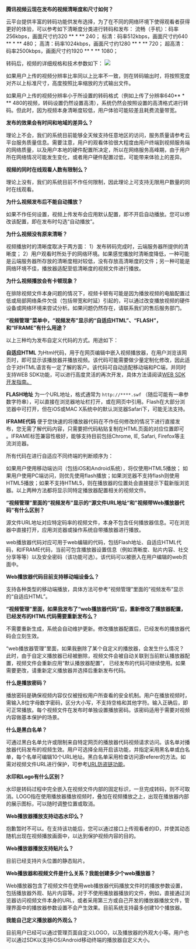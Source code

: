 
**腾讯视频云现在发布的视频清晰度和尺寸如何？**

云平台提供丰富的转码功能供发布选择，为了在不同的网络环境下使得观看者获得更好的体验，可以参考如下清晰度分类进行转码和发布：
流畅（手机）：码率256kbps，画面尺寸约320 ** * ** 240； 
标清：码率512kbps，画面尺寸约640 ** * ** 480；
高清：码率1024kbps，画面尺寸约1280 ** * ** 720；
超高清：码率2500kbps，画面尺寸约1920 ** * ** 1080；

转码后，视频的详细规格和技术参数如下：
![](http://imgcache.tce.fsphere.cn/static/mccdn.qcloud.com/img56caab27ef9c8.png)

如果用户上传的视频分辨率比率同以上比率不一致，则在转码输出时，将按照宽度对齐以上标准尺寸，高度按照比率缩放的方式输出文件。

如果用户上传的视频分辨率小于所设置的转码格式（例如上传了分辨率640** * ** 480的视频，转码设置仍然设置高清），系统仍然会按照设置的高清格式进行转码。但此时，因为视频本身清晰度较低，用户体验可能较差且耗费流量带宽。


**发布的效果会有时间和地域的差异么？**

理论上不会，我们的系统目前能够全天候支持任意地区的访问，服务质量请参考云平台服务质量信息。需要注意，用户的观看体验很大程度由用户终端到视频服务端的网络质量，以及用户本地的硬件配置所决定，所以在网络服务高峰期，由于用户所在网络情况可能发生变化，或者用户硬件配置过低，可能带来体验上的差异。

**视频的同时在线观看人数有限制么？**

理论上没有，我们的系统目前不作任何限制，因此理论上可支持无限用户数量的同时在线观看。

**为什么视频发布后不能自动播放？**

如果不作任何设置，视频上传发布会应用默认配置，即不开启自动播放。您可以修改该配置，即在发布时勾选“自动播放”。

**为什么视频没有原来清晰？**

视频播放时的清晰度取决于两方面：
1）发布转码完成时，云端服务器所提供的清晰度；
2）用户观看时所处于的网络环境。如果感觉播放时清晰度降低，一种可能是云端服务器所存放的清晰度相对较低，没有存放高清晰度的文件；另一种可能是网络环境不佳，播放器适配至低清晰度的视频文件进行播放。

**为什么视频播放会有卡顿现象？**

在排除视频文件本身问题的情况下，视频卡顿有可能是因为播放视频的电脑配置过低或局部网络条件欠佳（包括带宽和时延）引起的，可以通过改变播放视频的硬件设备或网络环境来尝试分析。如果问题仍然存在，请联系我们的售后服务部门。

**“视频管理”菜单中，“视频发布”显示的“自适应HTML”、“FLASH”，和“IFRAME”有什么用途？**

以上三种均为发布自定义代码的方式。用途如下：

**自适应HTML** 为Html代码，用于在网页编辑中嵌入视频播放器，在用户浏览该网页时，即可显示该播放器并播放视频。该代码可能需要做少量定制化修改，因此适合于对HTML语言有一定了解的客户。该代码可自动适配移动端和PC端，并同时支持WEB SDK功能，可以进行高度灵活的再次开发，具体方法请阅读[WEB SDK开发指南。](http://video.qcloud.com/download/docs/QVOD_Player_Web_SDK_Developer_Guide.pdf)

**FLASH地址** 为一个URL地址，格式通常为 `http://****.swf` （随后可能有一串参数字符串），可以直接在浏览器地址栏打开，或在网页中引用。Flash在大部分浏览器中可打开，但在iOS或MAC X系统中的默认浏览器Safari下，可能无法支持。

**IFRAME代码** 便于您快速的将播放器代码在不作任何修改的情况下进行直接发布，您无需了解代码内容，只需要把代码粘贴复制在HTML页面的对应位置即可
。IFRAME标签兼容性极好，能够支持目前包括Chrome, IE, Safari, Firefox等主流浏览器。

所有代码在进行自适应不同终端的判断顺序为：

如果用户使用移动端访问（包括iOS和Android系统），将仅使用HTML5播放； 如果用户使用PC端访问，则优先使用flash播放；如果浏览器不支持flash则使用HTML5播放；如果不支持HTML5，则在播放器的位置处会直接提示下载新版浏览器。以上两种方法都将显示同特定播放器配置相关的视频文件。

**“视频管理”里面的“视频发布”显示的“源文件URL地址“和”视频带Web播放器代码”有什么区别？**

源文件URL地址对应特定码率的视频文件，本身不包含任何播放器信息。可在浏览器中直接打开，应用浏览器或操作系统自带播放器进行播放。

web播放器代码对应可用于web编辑的代码，包括Flash地址、自适应HTML代码，和IFRAME代码，当前可包含播放器设置信息（例如清晰度、贴片内容、社交分享等等）以及安全密码（该功能可选）。该代码可以被嵌入在用户编辑的web页面中。

**Web播放器代码目前支持移动端设备么？**

支持各种类型的移动端播放，具体方法可参考“视频管理”里面的“视频发布”显示的“自适应HTML”。

**“视频管理”里面，如果我发布了“web播放器代码”后，重新修改了播放器配置，已经发布的HTML代码需要重新发布么？**

不需要重新生成，系统会自动维护更新。修改播放器配置后，已经发布的播放器代码会立刻生效。

“web播放器管理”里面，如果我删除了某个自定义的播放器，会发生什么情况？
此时，由于自定义播放器已经被删除，视频文件会被自动关联到当前默认播放器配置，视频文件会重新应用“默认播放器配置”， 已经发布的代码可继续使用。如果需要更改，请重新定义播放器并选择后重新发布代码。

**什么是播放密码？**

播放密码是确保视频内容仅仅被授权用户所查看的安全机制。用户在播放视频时，需输入8位字母数字密码，区分大小写，不支持空格和其他字符。输入正确后，即可正常播放。每个视频文件在发布时单独设置播放密码。该密码适用于需要对视频内容做基本保护的场景。

**什么是黑白名单？**

可通过黑白名单允许或限制来自特定网页的播放器代码视频请求访问。该名单对播放器代码发布的视频生效。用户可选择全局开启该功能，并指定采用黑名单或白名单，每个名单可编辑10个URL地址。黑白名单采用检查访问源referer的方法。如需对视频文件URL进行保护，可参考[URL防盗链功能](http://tce.fsphere.cn/doc/product/266/URL%E9%98%B2%E7%9B%97%E9%93%BE)。

**水印和Logo有什么区别？**

水印是转码过程中完全嵌入在视频文件内部的固定标识，一旦完成转码，则不可取消。LOGO指在使用播放器播放视频时，叠加在视频播放之上，出现在播放器内部的展示图标，可以随时调整位置或取消。

**Web播放器播放支持动态水印么？**

抱歉暂时不可以。在支持该功能后，您可以通过接口上传观看者的ID，并使其动态随机出现在视频播放画面中，以达到保护视频内容的目的。

**Web播放器播放支持贴片么？**

目前已经支持片头位置的静态贴片。

**Web播放器和视频文件是什么关系？我能创建多少个web播放器？**

Web播放器包含了视频文件在使用web播放器代码播放文件时的播放参数设置，包括播放器外观、贴片内容等。对于不使用播放器播放的文件，例如，直接通过浏览器访问视频文件本身的URL，或者采用第三方或自己开发的播放器播放文件，管理界面中的播放器参数设置不会产生效果。目前系统支持最多创建10个播放器。

**我能自己定义播放器的外观么？**

目前用户已经可以通过管理页面自定义LOGO，以及播放器的外观大小等。用户也可以通过SDK以支持iOS/Android移动终端的播放器自定义大小。

